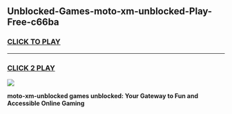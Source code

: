 
## Unblocked-Games-moto-xm-unblocked-Play-Free-c66ba
<h3>
<a href="https://premium76.site?title=moto-xm-unblocked&ref=23A">CLICK TO PLAY</a></h3>
<hr>

<h3>
<a href="https://premium76.site?title=moto-xm-unblocked&ref=23A">CLICK 2 PLAY</a>
  
</h3>

<a href="https://premium76.site?title=moto-xm-unblocked&ref=23A"><img src="https://clearcache.store/games.png"></a>


**moto-xm-unblocked games unblocked: Your Gateway to Fun and Accessible Online Gaming**

